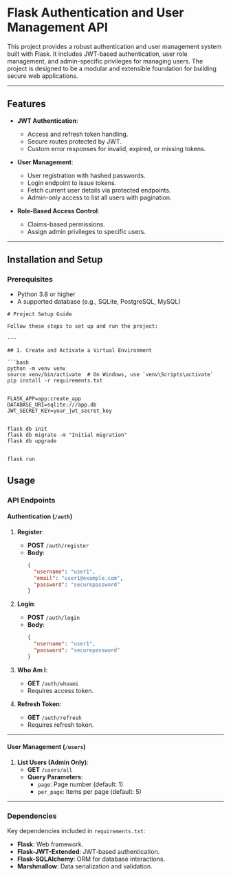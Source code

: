 # Flask Authentication and User Management API

This project provides a robust authentication and user management system built with Flask. It includes JWT-based authentication, user role management, and admin-specific privileges for managing users. The project is designed to be a modular and extensible foundation for building secure web applications.

---

## Features

- **JWT Authentication**:
  - Access and refresh token handling.
  - Secure routes protected by JWT.
  - Custom error responses for invalid, expired, or missing tokens.

- **User Management**:
  - User registration with hashed passwords.
  - Login endpoint to issue tokens.
  - Fetch current user details via protected endpoints.
  - Admin-only access to list all users with pagination.

- **Role-Based Access Control**:
  - Claims-based permissions.
  - Assign admin privileges to specific users.

---
## Installation and Setup

### Prerequisites
- Python 3.8 or higher
- A supported database (e.g., SQLite, PostgreSQL, MySQL)

```
# Project Setup Guide

Follow these steps to set up and run the project:

---

## 1. Create and Activate a Virtual Environment

```bash
python -m venv venv
source venv/bin/activate  # On Windows, use `venv\Scripts\activate`
pip install -r requirements.txt


FLASK_APP=app:create_app
DATABASE_URI=sqlite:///app.db
JWT_SECRET_KEY=your_jwt_secret_key


flask db init
flask db migrate -m "Initial migration"
flask db upgrade


flask run

```


## Usage

### API Endpoints

#### **Authentication (`/auth`)**

1. **Register**:
   - **POST** `/auth/register`
   - **Body**:
     ```json
     {
       "username": "user1",
       "email": "user1@example.com",
       "password": "securepassword"
     }
     ```

2. **Login**:
   - **POST** `/auth/login`
   - **Body**:
     ```json
     {
       "username": "user1",
       "password": "securepassword"
     }
     ```

3. **Who Am I**:
   - **GET** `/auth/whoami`  
   - Requires access token.

4. **Refresh Token**:
   - **GET** `/auth/refresh`  
   - Requires refresh token.

---

#### **User Management (`/users`)**

1. **List Users (Admin Only)**:
   - **GET** `/users/all`
   - **Query Parameters**:
     - `page`: Page number (default: 1)
     - `per_page`: Items per page (default: 5)

---

### Dependencies

Key dependencies included in `requirements.txt`:

- **Flask**: Web framework.
- **Flask-JWT-Extended**: JWT-based authentication.
- **Flask-SQLAlchemy**: ORM for database interactions.
- **Marshmallow**: Data serialization and validation.
